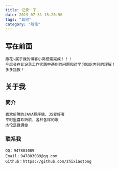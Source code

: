 ```yaml
---
title: 记录一下
date: 2019-07-31 15:20:50
tags: "其他"
category: "随笔"
---
```



## 写在前面
    撒花~属于我的博客小窝搭建完成！！！
    今后会在此记录工作实践中遇到的问题和对学习知识内容的理解！
    多多指教！
## 关于我
### 简介
    喜欢折腾的JAVA程序猿、JS爱好者
    平时里喜欢听歌，各种各样的歌
    杰伦是我偶像
### 联系我
    QQ：947803089
    Email：947803089@qq.com
    Github：https://github.com/zhixiaotong
